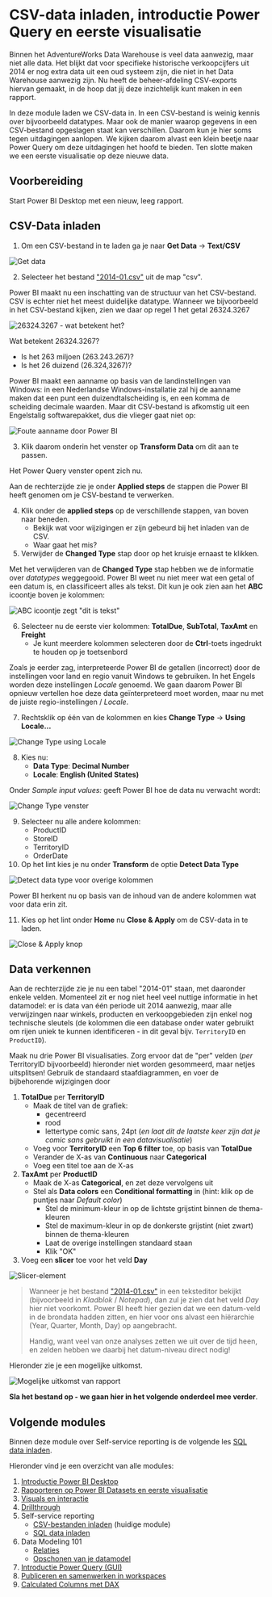 # CSV-data inladen, introductie Power Query en eerste visualisatie

Binnen het AdventureWorks Data Warehouse is veel data aanwezig, maar niet alle data. Het blijkt dat voor specifieke historische verkoopcijfers uit 2014 er nog extra data uit een oud systeem zijn, die niet in het Data Warehouse aanwezig zijn. Nu heeft de beheer-afdeling CSV-exports hiervan gemaakt, in de hoop dat jij deze inzichtelijk kunt maken in een rapport.

In deze module laden we CSV-data in. In een CSV-bestand is weinig kennis over bijvoorbeeld datatypes. Maar ook de manier waarop gegevens in een CSV-bestand opgeslagen staat kan verschillen. Daarom kun je hier soms tegen uitdagingen aanlopen. We kijken daarom alvast een klein beetje naar Power Query om deze uitdagingen het hoofd te bieden. Ten slotte maken we een eerste visualisatie op deze nieuwe data.

## Voorbereiding

Start Power BI Desktop met een nieuw, leeg rapport.

## CSV-Data inladen

1. Om een CSV-bestand in te laden ga je naar **Get Data** -> **Text/CSV**

![Get data](img/importeer-csv.png)

2. Selecteer het bestand ["2014-01.csv"](csv/2014-01.csv) uit de map "csv".

Power BI maakt nu een inschatting van de structuur van het CSV-bestand. CSV is echter niet het meest duidelijke datatype. 
Wanneer we bijvoorbeeld in het CSV-bestand kijken, zien we daar op regel 1 het getal 26324.3267

![26324.3267 - wat betekent het?](img/2014-01-csv.png)

Wat betekent 26324.3267?

* Is het 263 miljoen (263.243.267)?
* Is het 26 duizend (26.324,3267)?

Power BI maakt een aanname op basis van de landinstellingen van Windows: in een Nederlandse Windows-installatie zal hij de aanname maken dat een punt een duizendtalscheiding is, en een komma de scheiding decimale waarden. Maar dit CSV-bestand is afkomstig uit een Engelstalig softwarepakket, dus die vlieger gaat niet op:

![Foute aanname door Power BI](img/2014-01.png)

3. Klik daarom onderin het venster op **Transform Data** om dit aan te passen.

Het Power Query venster opent zich nu.

Aan de rechterzijde zie je onder **Applied steps** de stappen die Power BI heeft genomen om je CSV-bestand te verwerken.

4. Klik onder de **applied steps** op de verschillende stappen, van boven naar beneden.
   * Bekijk wat voor wijzigingen er zijn gebeurd bij het inladen van de CSV.
   * Waar gaat het mis?
5. Verwijder de **Changed Type** stap door op het kruisje ernaast te klikken.

Met het verwijderen van de **Changed Type** stap hebben we de informatie over *datatypes* weggegooid. Power BI weet nu niet meer wat een getal of een datum is, en classificeert alles als tekst. Dit kun je ook zien aan het **ABC** icoontje boven je kolommen:

![ABC icoontje zegt "dit is tekst"](img/alles-is-tekst.png)

6. Selecteer nu de eerste vier kolommen: **TotalDue**, **SubTotal**, **TaxAmt** en **Freight**
   * Je kunt meerdere kolommen selecteren door de **Ctrl**-toets ingedrukt te houden op je toetsenbord

Zoals je eerder zag, interpreteerde Power BI de getallen (incorrect) door de instellingen voor land en regio vanuit Windows te gebruiken. In het Engels worden deze instellingen *Locale* genoemd. We gaan daarom Power BI opnieuw vertellen hoe deze data geïnterpreteerd moet worden, maar nu met de juiste regio-instellingen / *Locale*.

7. Rechtsklik op één van de kolommen en kies **Change Type** -> **Using Locale...**

![Change Type using Locale](img/change-type-using-locale.png)

8. Kies nu:
   * **Data Type**: **Decimal Number**
   * **Locale**: **English (United States)**

Onder *Sample input values:* geeft Power BI hoe de data nu verwacht wordt:

![Change Type venster](img/change-type-using-locale-venster.png)

9. Selecteer nu alle andere kolommen:
   * ProductID
   * StoreID
   * TerritoryID
   * OrderDate
9. Op het lint kies je nu onder **Transform** de optie **Detect Data Type**

![Detect data type voor overige kolommen](img/overige-kolommen-detect-data-type.png)

Power BI herkent nu op basis van de inhoud van de andere kolommen wat voor data erin zit.

11. Kies op het lint onder **Home** nu **Close & Apply** om de CSV-data in te laden.

![Close & Apply knop](img/power-query-close.png)

## Data verkennen

Aan de rechterzijde zie je nu een tabel "2014-01" staan, met daaronder enkele velden. Momenteel zit er nog niet heel veel nuttige informatie in het datamodel: er is data van één periode uit 2014 aanwezig, maar alle verwijzingen naar winkels, producten en verkoopgebieden zijn enkel nog technische sleutels (de kolommen die een database onder water gebruikt om rijen uniek te kunnen identificeren - in dit geval bijv. `TerritoryID` en `ProductID`).

Maak nu drie Power BI visualisaties. Zorg ervoor dat de "per" velden (*per* TerritoryID bijvoorbeeld) hieronder niet worden gesommeerd, maar netjes uitsplitsen! Gebruik de standaard staafdiagrammen, en voer de bijbehorende wijzigingen door

1. **TotalDue** per **TerritoryID**
   * Maak de titel van de grafiek:
     * gecentreerd
     * rood
     * lettertype comic sans, 24pt (*en laat dit de laatste keer zijn dat je comic sans gebruikt in een datavisualisatie*)
   * Voeg voor **TerritoryID** een **Top 6 filter** toe, op basis van **TotalDue**
   * Verander de X-as van **Continuous** naar **Categorical**
   * Voeg een titel toe aan de X-as
2. **TaxAmt** per **ProductID**
   * Maak de X-as **Categorical**, en zet deze vervolgens uit
   * Stel als **Data colors** een **Conditional formatting** in (hint: klik op de puntjes naar *Default color*)
     * Stel de minimum-kleur in op de lichtste grijstint binnen de thema-kleuren
     * Stel de maximum-kleur in op de donkerste grijstint (niet zwart) binnen de thema-kleuren
     * Laat de overige instellingen standaard staan
     * Klik "OK"
3. Voeg een **slicer** toe voor het veld **Day**

![Slicer-element](img/add-slicer.png)

> Wanneer je het bestand ["2014-01.csv"](csv/2014-01.csv) in een teksteditor bekijkt (bijvoorbeeld in *Kladblok* / *Notepad*), dan zul je zien dat het veld *Day* hier niet voorkomt. Power BI heeft hier gezien dat we een datum-veld in de brondata hadden zitten, en hier voor ons alvast een hiërarchie (Year, Quarter, Month, Day) op aangebracht.
>
> Handig, want veel van onze analyses zetten we uit over de tijd heen, en zelden hebben we daarbij het datum-niveau direct nodig!

Hieronder zie je een mogelijke uitkomst.

![Mogelijke uitkomst van rapport](img/mogelijke-uitkomst.png)

**Sla het bestand op - we gaan hier in het volgende onderdeel mee verder**.

## Volgende modules

Binnen deze module over Self-service reporting is de volgende les [SQL data inladen](../05-self-service-reporting/07-sql-inladen.md).

Hieronder vind je een overzicht van alle modules:

1. [Introductie Power BI Desktop](../01-introduction/01-introduction-powerbi-desktop.md)
2. [Rapporteren op Power BI Datasets en eerste visualisatie](../02-reporting-on-dataset/02-reporting-on-dataset.md)
3. [Visuals en interactie](../03-visuals-and-interaction/03-visuals-and-interaction.md)
4. [Drillthrough](../04-drillthrough/04-drillthrough.md)
5. Self-service reporting
   * [CSV-bestanden inladen](../05-self-service-reporting/06-csv-inladen.md) (huidige module)
   * [SQL data inladen](../05-self-service-reporting/07-sql-inladen.md)
6. Data Modeling 101
   * [Relaties](../06-data-modeling-101/08-relaties.md)
   * [Opschonen van je datamodel](../06-data-modeling-101/09-opschonen.md)
7. [Introductie Power Query (GUI)](../07-power-query-gui/11-power-query.md)
8. [Publiceren en samenwerken in workspaces](../08-publishing-and-collaboration-in-workspaces/05-publishing-and-collaboration-in-workspaces.md)
9. [Calculated Columns met DAX](../09-dax/10-calc-columns.md)
